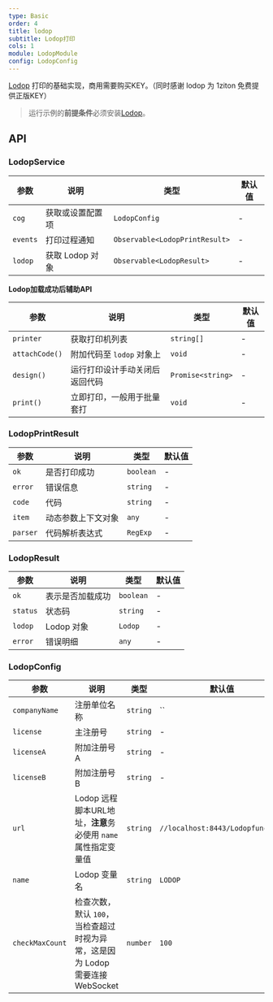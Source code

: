 ```yaml
---
type: Basic
order: 4
title: lodop
subtitle: Lodop打印
cols: 1
module: LodopModule
config: LodopConfig
---
```


[Lodop](http://c-lodop.com/) 打印的基础实现，商用需要购买KEY。（同时感谢 lodop 为 1ziton 免费提供正版KEY）

> 运行示例的**前提条件**必须安装[Lodop](http://c-lodop.com/download.html)。

## API

### LodopService

参数 | 说明 | 类型 | 默认值
----|------|-----|------
`cog` | 获取或设置配置项 | `LodopConfig` | -
`events` | 打印过程通知 | `Observable<LodopPrintResult>` | -
`lodop` | 获取 Lodop 对象 | `Observable<LodopResult>` | -

**Lodop加载成功后辅助API**

参数 | 说明 | 类型 | 默认值
----|------|-----|------
`printer` | 获取打印机列表  | `string[]` | -
`attachCode()` | 附加代码至 `lodop` 对象上  | `void` | -
`design()` | 运行打印设计手动关闭后返回代码 | `Promise<string>` | -
`print()` | 立即打印，一般用于批量套打 | `void` | -

### LodopPrintResult

参数 | 说明 | 类型 | 默认值
----|------|-----|------
`ok` | 是否打印成功 | `boolean` | -
`error` | 错误信息 | `string` | -
`code` | 代码 | `string` | -
`item` | 动态参数上下文对象 | `any` | -
`parser` | 代码解析表达式 | `RegExp` | -

### LodopResult

参数 | 说明 | 类型 | 默认值
----|------|-----|------
`ok` | 表示是否加载成功 | `boolean` | -
`status` | 状态码 | `string` | -
`lodop` | Lodop 对象 | `Lodop` | -
`error` | 错误明细 | `any` | -

### LodopConfig

参数 | 说明 | 类型 | 默认值
----|------|-----|------
`companyName` | 注册单位名称 | `string` | ``
`license` | 主注册号 | `string` | -
`licenseA` | 附加注册号A | `string` | -
`licenseB` | 附加注册号B | `string` | -
`url` | Lodop 远程脚本URL地址，**注意**务必使用 `name` 属性指定变量值 | `string` | `//localhost:8443/Lodopfuncs.js`
`name` | Lodop 变量名 | `string` | `LODOP`
`checkMaxCount` | 检查次数，默认 `100`，当检查超过时视为异常，这是因为 Lodop 需要连接 WebSocket | `number` | `100`
